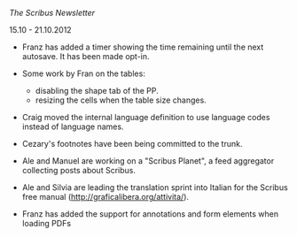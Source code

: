 _The Scribus Newsletter_

15.10 - 21.10.2012

- Franz has added a timer showing the time remaining until the next autosave. It has been made opt-in.

- Some work by Fran on the tables:
  - disabling the shape tab of the PP.
  - resizing the cells when the table size changes.

- Craig moved the internal language definition to use language codes instead of language names.

- Cezary's footnotes have been being committed to the trunk.

- Ale and Manuel are working on a "Scribus Planet", a feed aggregator collecting posts about Scribus.

- Ale and Silvia are leading the translation sprint into Italian for the Scribus free manual (http://graficalibera.org/attivita/).

- Franz has added the support for annotations and form elements when loading PDFs